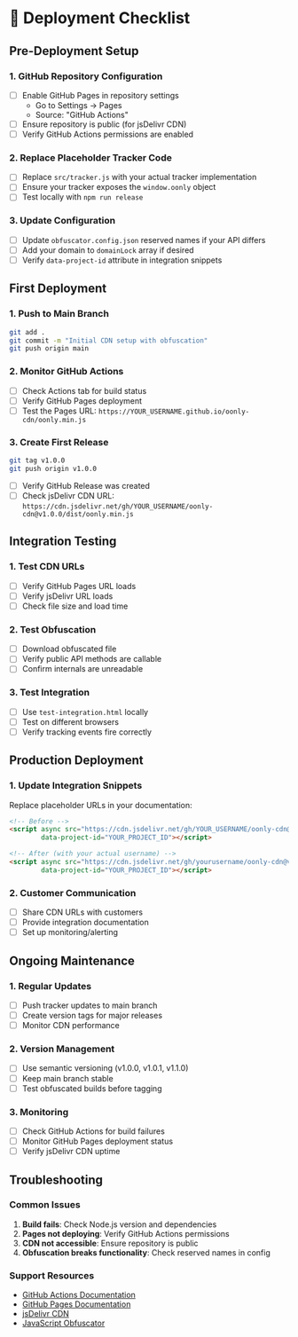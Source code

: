 # 🚀 Deployment Checklist

## Pre-Deployment Setup

### 1. GitHub Repository Configuration
- [ ] Enable GitHub Pages in repository settings
  - Go to Settings → Pages
  - Source: "GitHub Actions"
- [ ] Ensure repository is public (for jsDelivr CDN)
- [ ] Verify GitHub Actions permissions are enabled

### 2. Replace Placeholder Tracker Code
- [ ] Replace `src/tracker.js` with your actual tracker implementation
- [ ] Ensure your tracker exposes the `window.oonly` object
- [ ] Test locally with `npm run release`

### 3. Update Configuration
- [ ] Update `obfuscator.config.json` reserved names if your API differs
- [ ] Add your domain to `domainLock` array if desired
- [ ] Verify `data-project-id` attribute in integration snippets

## First Deployment

### 1. Push to Main Branch
```bash
git add .
git commit -m "Initial CDN setup with obfuscation"
git push origin main
```

### 2. Monitor GitHub Actions
- [ ] Check Actions tab for build status
- [ ] Verify GitHub Pages deployment
- [ ] Test the Pages URL: `https://YOUR_USERNAME.github.io/oonly-cdn/oonly.min.js`

### 3. Create First Release
```bash
git tag v1.0.0
git push origin v1.0.0
```

- [ ] Verify GitHub Release was created
- [ ] Check jsDelivr CDN URL: `https://cdn.jsdelivr.net/gh/YOUR_USERNAME/oonly-cdn@v1.0.0/dist/oonly.min.js`

## Integration Testing

### 1. Test CDN URLs
- [ ] Verify GitHub Pages URL loads
- [ ] Verify jsDelivr URL loads
- [ ] Check file size and load time

### 2. Test Obfuscation
- [ ] Download obfuscated file
- [ ] Verify public API methods are callable
- [ ] Confirm internals are unreadable

### 3. Test Integration
- [ ] Use `test-integration.html` locally
- [ ] Test on different browsers
- [ ] Verify tracking events fire correctly

## Production Deployment

### 1. Update Integration Snippets
Replace placeholder URLs in your documentation:
```html
<!-- Before -->
<script async src="https://cdn.jsdelivr.net/gh/YOUR_USERNAME/oonly-cdn@v1.0.0/dist/oonly.min.js"
        data-project-id="YOUR_PROJECT_ID"></script>

<!-- After (with your actual username) -->
<script async src="https://cdn.jsdelivr.net/gh/yourusername/oonly-cdn@v1.0.0/dist/oonly.min.js"
        data-project-id="YOUR_PROJECT_ID"></script>
```

### 2. Customer Communication
- [ ] Share CDN URLs with customers
- [ ] Provide integration documentation
- [ ] Set up monitoring/alerting

## Ongoing Maintenance

### 1. Regular Updates
- [ ] Push tracker updates to main branch
- [ ] Create version tags for major releases
- [ ] Monitor CDN performance

### 2. Version Management
- [ ] Use semantic versioning (v1.0.0, v1.0.1, v1.1.0)
- [ ] Keep main branch stable
- [ ] Test obfuscated builds before tagging

### 3. Monitoring
- [ ] Check GitHub Actions for build failures
- [ ] Monitor GitHub Pages deployment status
- [ ] Verify jsDelivr CDN uptime

## Troubleshooting

### Common Issues
1. **Build fails**: Check Node.js version and dependencies
2. **Pages not deploying**: Verify GitHub Actions permissions
3. **CDN not accessible**: Ensure repository is public
4. **Obfuscation breaks functionality**: Check reserved names in config

### Support Resources
- [GitHub Actions Documentation](https://docs.github.com/en/actions)
- [GitHub Pages Documentation](https://docs.github.com/en/pages)
- [jsDelivr CDN](https://www.jsdelivr.com/)
- [JavaScript Obfuscator](https://github.com/javascript-obfuscator/javascript-obfuscator)
